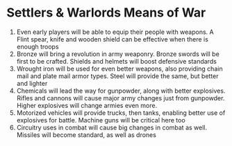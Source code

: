 # Settlers & Warlords Means of War

1. Even early players will be able to equip their people with weapons. A Flint spear, knife and wooden shield can be effective when there is enough troops
2. Bronze will bring a revolution in army weaponry. Bronze swords will be first to be crafted. Shields and helmets will boost defensive standards
3. Wrought iron will be used for even better weapons, also providing chain mail and plate mail armor types. Steel will provide the same, but better and lighter
4. Chemicals will lead the way for gunpowder, along with better explosives. Rifles and cannons will cause major army changes just from gunpowder. Higher explosives will change armies even more.
5. Motorized vehicles will provide trucks, then tanks, enabling better use of explosives for battle. Machine guns will be critical here too
6. Circuitry uses in combat will cause big changes in combat as well. Missiles will become standard, as well as drones
